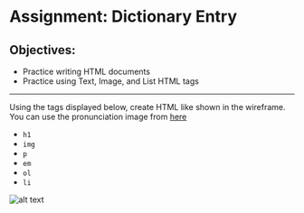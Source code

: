 <h1>Assignment: Dictionary Entry</h1>

<h2>Objectives:</h2>
<ul>
  <li>Practice writing HTML documents</li>
  <li>Practice using Text, Image, and List HTML tags</li>
</ul>

<hr>

<p>Using the tags displayed below, create HTML like shown in the wireframe. You can use the pronunciation image from <a href="https://github.com/alirabah93/Coding-Dojo/blob/master/WEB-FUNDAMENTALS/Week1/Day1/Dictionary-Entry/pronunciation.png">here</a></p>
<ul>
  <li><code>h1</code></li>
  <li><code>img</code></li>
  <li><code>p</code></li>
  <li><code>em</code></li>
  <li><code>ol</code></li>
  <li><code>li</code></li>
</ul>

![alt text](https://github.com/alirabah93/Coding-Dojo/blob/master/WEB-FUNDAMENTALS/html/Dictionary-Entry/wireframe.png?raw=true)
